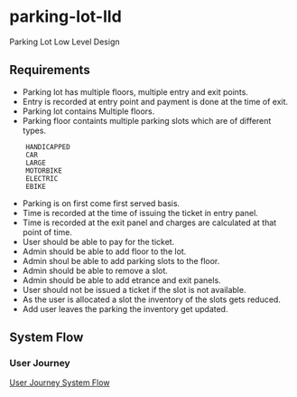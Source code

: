 # parking-lot-lld
Parking Lot Low Level Design


## Requirements
- Parking lot has multiple floors, multiple entry and exit points.
- Entry is recorded at entry point and payment is done at the time of exit.
- Parking lot contains Multiple floors.
- Parking floor containts multiple parking slots which are of different types.
```
    HANDICAPPED
    CAR
    LARGE
    MOTORBIKE
    ELECTRIC
    EBIKE
```
- Parking is on first come first served basis.
- Time is recorded at the time of issuing the ticket in entry panel.
- Time is recorded at the exit panel and charges are calculated at that point of time.
- User should be able to pay for the ticket.
- Admin should be able to add floor to the lot.
- Admin shoul be able to add parking slots to the floor.
- Admin should be able to remove a slot.
- Admin should be able to add etrance and exit panels.
- User should not be issued a ticket if the slot is not available.
- As the user is allocated a slot the inventory of the slots gets reduced.
- Add user leaves the parking the inventory get updated.

## System Flow
### User Journey
[User Journey System Flow](./diagrams/user-journey-system-flow.png)